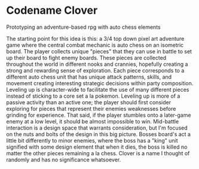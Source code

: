 # Codename Clover
 Prototyping an adventure-based rpg with auto chess elements

The starting point for this idea is this:
a 3/4 top down pixel art adventure game where the central combat mechanic is auto chess on an isometric board.
The player collects unique "pieces" that they can use in battle to set up their board to fight enemy boards.
These pieces are collected throughout the world in different nooks and crannies, hopefully creating a strong and rewarding sense of exploration.
Each piece corresponds to a different auto chess unit that has unique attack patterns, skills, and movement creating interesting strategic decisions within party composition.
Leveling up is character-wide to facilitate the use of many different pieces instead of sticking to a core set a la pokemon.
Leveling up is more of a passive activity than an active one; the player should first consider exploring for pieces that represent their enemies weaknesses before grinding for experience.
That said, if the player stumbles onto a later-game enemy at a low level, it should be almost impossible to win.
Mid-battle interaction is a design space that warrants consideration, but I'm focused on the nuts and bolts of the design in this big picture.
Bosses board's act a little bit differently to minor enemies, where the boss has a "king" unit signified with some design element that when it dies, the boss is killed no matter the other pieces remaining a la chess.
Clover is a name I thought of randomly and has no significance whatsoever.